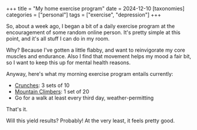 +++
title = "My home exercise program"
date = 2024-12-10
[taxonomies]
categories = ["personal"]
tags = ["exercise", "depression"]
+++

So, about a week ago, I began a bit of a daily exercise program at the encouragement of some random online person. It's pretty simple at this point, and it's all stuff I can do in my room.

Why? Because I've gotten a little flabby, and want to reinvigorate my core muscles and endurance. Also I find that movement helps my mood a fair bit, so I want to keep this up for mental health reasons.

Anyway, here's what my morning exercise program entails currently:

* [Crunches](https://www.wikihow.com/Do-Crunches): 3 sets of 10
* [Mountain Climbers](https://www.verywellfit.com/mountain-climbers-exercise-3966947): 1 set of 20
* Go for a walk at least every third day, weather-permitting

That's it.

Will this yield results? Probably! At the very least, it feels pretty good.
